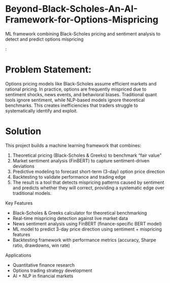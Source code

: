 # Beyond-Black-Scholes-An-AI-Framework-for-Options-Mispricing
ML framework combining Black-Scholes pricing and sentiment analysis to detect and predict options mispricing

:

# Problem Statement:

Options pricing models like Black-Scholes assume efficient markets and rational pricing. In practice, options are frequently mispriced due to sentiment shocks, news events, and behavioral biases. Traditional quant tools ignore sentiment, while NLP-based models ignore theoretical benchmarks. This creates inefficiencies that traders struggle to systematically identify and exploit.

# Solution
This project builds a machine learning framework that combines:
1. Theoretical pricing (Black-Scholes & Greeks) to benchmark “fair value”
2. Market sentiment analysis (FinBERT) to capture sentiment-driven deviations
3. Predictive modeling to forecast short-term (3-day) option price direction
4. Backtesting to validate performance and trading edge
5. The result is a tool that detects mispricing patterns caused by sentiment and predicts whether they will correct, providing a systematic edge over traditional models.

Key Features

- Black-Scholes & Greeks calculator for theoretical benchmarking
- Real-time mispricing detection against live market data
- News sentiment analysis using FinBERT (finance-specific BERT model)
- ML model to predict 3-day price direction using sentiment + mispricing features
- Backtesting framework with performance metrics (accuracy, Sharpe ratio, drawdowns, win rate)

Applications
- Quantitative finance research
- Options trading strategy development
- AI + NLP in financial markets


